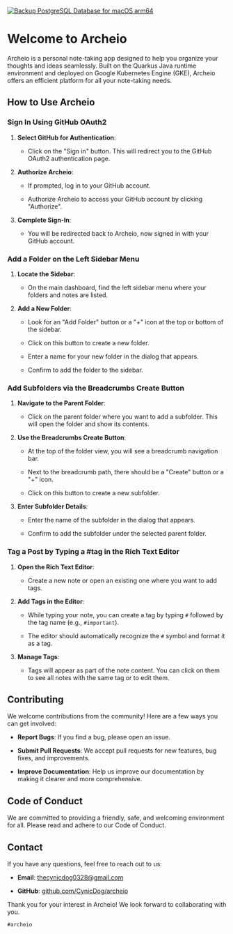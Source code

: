 [![Backup PostgreSQL Database for macOS arm64](https://github.com/CynicDog/archeio/actions/workflows/psql-backup-macOS-arm64.yml/badge.svg)](https://github.com/CynicDog/archeio/actions/workflows/psql-backup-macOS-arm64.yml)

# Welcome to Archeio

Archeio is a personal note-taking app designed to help you organize your thoughts and ideas seamlessly. Built on the Quarkus Java runtime environment and deployed on Google Kubernetes Engine (GKE), Archeio offers an efficient platform for all your note-taking needs.

## How to Use Archeio

### Sign In Using GitHub OAuth2

1. **Select GitHub for Authentication**:

   - Click on the "Sign in" button. This will redirect you to the GitHub OAuth2 authentication page.

2. **Authorize Archeio**:

   - If prompted, log in to your GitHub account.

   - Authorize Archeio to access your GitHub account by clicking "Authorize".

3. **Complete Sign-In**:

   - You will be redirected back to Archeio, now signed in with your GitHub account.

### Add a Folder on the Left Sidebar Menu

1. **Locate the Sidebar**:

   - On the main dashboard, find the left sidebar menu where your folders and notes are listed.

2. **Add a New Folder**:

   - Look for an "Add Folder" button or a "+" icon at the top or bottom of the sidebar.

   - Click on this button to create a new folder.

   - Enter a name for your new folder in the dialog that appears.

   - Confirm to add the folder to the sidebar.

### Add Subfolders via the Breadcrumbs Create Button

1. **Navigate to the Parent Folder**:

   - Click on the parent folder where you want to add a subfolder. This will open the folder and show its contents.

2. **Use the Breadcrumbs Create Button**:

   - At the top of the folder view, you will see a breadcrumb navigation bar.

   - Next to the breadcrumb path, there should be a "Create" button or a "+" icon.

   - Click on this button to create a new subfolder.

3. **Enter Subfolder Details**:

   - Enter the name of the subfolder in the dialog that appears.

   - Confirm to add the subfolder under the selected parent folder.

### Tag a Post by Typing a #tag in the Rich Text Editor

1. **Open the Rich Text Editor**:

   - Create a new note or open an existing one where you want to add tags.

2. **Add Tags in the Editor**:

   - While typing your note, you can create a tag by typing `#` followed by the tag name (e.g., `#important`).

   - The editor should automatically recognize the `#` symbol and format it as a tag.

3. **Manage Tags**:

   - Tags will appear as part of the note content. You can click on them to see all notes with the same tag or to edit them.

## Contributing

We welcome contributions from the community! Here are a few ways you can get involved:

- **Report Bugs**: If you find a bug, please open an issue.

- **Submit Pull Requests**: We accept pull requests for new features, bug fixes, and improvements.

- **Improve Documentation**: Help us improve our documentation by making it clearer and more comprehensive.

## Code of Conduct

We are committed to providing a friendly, safe, and welcoming environment for all. Please read and adhere to our Code of Conduct.

## Contact

If you have any questions, feel free to reach out to us:

- **Email**: thecynicdog0328@gmail.com

- **GitHub**: [github.com/CynicDog/archeio](https://github.com/CynicDog/archeio)

Thank you for your interest in Archeio! We look forward to collaborating with you.

`#archeio`



